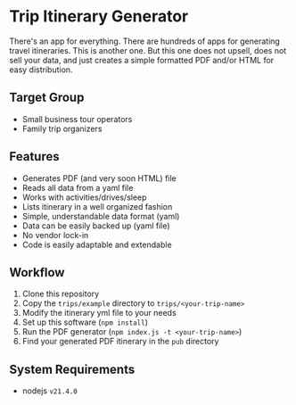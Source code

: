 # Trip Itinerary Generator

There's an app for everything. There are hundreds of apps for generating travel itineraries. This is another one. But this one does not upsell, does not sell your data, and just creates 
a simple formatted PDF and/or HTML for easy distribution.

## Target Group

* Small business tour operators
* Family trip organizers

## Features

* Generates PDF (and very soon HTML) file
* Reads all data from a yaml file
* Works with activities/drives/sleep
* Lists itinerary in a well organized fashion
* Simple, understandable data format (yaml)
* Data can be easily backed up (yaml file)
* No vendor lock-in
* Code is easily adaptable and extendable

## Workflow

1. Clone this repository
1. Copy the `trips/example` directory to `trips/<your-trip-name>`
1. Modify the itinerary yml file to your needs
1. Set up this software (`npm install`)
1. Run the PDF generator (`npm index.js -t <your-trip-name>`)
1. Find your generated PDF itinerary in the `pub` directory

## System Requirements

* nodejs `v21.4.0`
